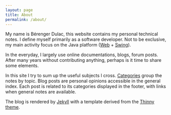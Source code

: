 ```yaml
---
layout: page
title: About
permalink: /about/
---
```

<div>
<p>
My name is Bérenger Dulac, this website contains my personal technical notes. I define myself primarily as a software developer. Not to be exclusive, my main activity focus on the Java platform (<a href="http://en.wikipedia.org/wiki/Web_development">Web</a> + <a href="http://en.wikipedia.org/wiki/Swing_%28Java%29">Swing</a>).
</p>
<p>
In the everyday, I largely use online documentations, blogs, forum posts. After many years without contributing anything, perhaps is it time to share some elements.
</p>
<p>
In this site I try to sum up the useful subjects I cross. <a href="../categories/">Categories</a> group the notes by topic. Blog posts are personal opinions accessible in the general index. Each post is related to its categories displayed in the footer, with links when general notes are available.
</p>
<p>
The blog is rendered by <a href="http://jekyllrb.com/">Jekyll</a> with a template derived from the <a href="http://camporez.com">Thinny theme</a>.
</p>
</div>